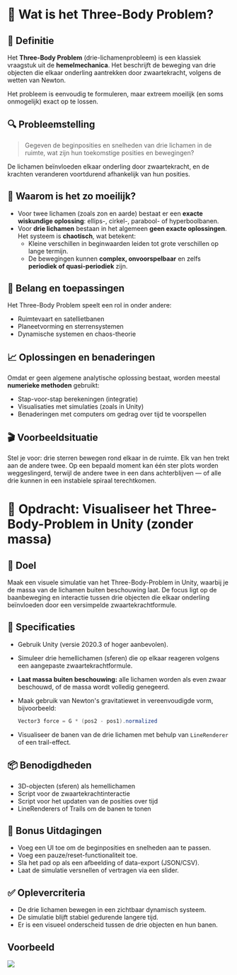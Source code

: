 # 🌌 Wat is het Three-Body Problem?

## 📖 Definitie

Het **Three-Body Problem** (drie-lichamenprobleem) is een klassiek vraagstuk uit de **hemelmechanica**. Het beschrijft de beweging van drie objecten die elkaar onderling aantrekken door zwaartekracht, volgens de wetten van Newton.

Het probleem is eenvoudig te formuleren, maar extreem moeilijk (en soms onmogelijk) exact op te lossen.

## 🔍 Probleemstelling

> Gegeven de beginposities en snelheden van drie lichamen in de ruimte, wat zijn hun toekomstige posities en bewegingen?

De lichamen beïnvloeden elkaar onderling door zwaartekracht, en de krachten veranderen voortdurend afhankelijk van hun posities.

## 🧮 Waarom is het zo moeilijk?

- Voor twee lichamen (zoals zon en aarde) bestaat er een **exacte wiskundige oplossing**: ellips-, cirkel-, parabool- of hyperboolbanen.
- Voor **drie lichamen** bestaan in het algemeen **geen exacte oplossingen**. Het systeem is **chaotisch**, wat betekent:
  - Kleine verschillen in beginwaarden leiden tot grote verschillen op lange termijn.
  - De bewegingen kunnen **complex, onvoorspelbaar** en zelfs **periodiek of quasi-periodiek** zijn.

## 🌠 Belang en toepassingen

Het Three-Body Problem speelt een rol in onder andere:
- Ruimtevaart en satellietbanen
- Planeetvorming en sterrensystemen
- Dynamische systemen en chaos-theorie

## 📈 Oplossingen en benaderingen

Omdat er geen algemene analytische oplossing bestaat, worden meestal **numerieke methoden** gebruikt:
- Stap-voor-stap berekeningen (integratie)
- Visualisaties met simulaties (zoals in Unity)
- Benaderingen met computers om gedrag over tijd te voorspellen

## 🎬 Voorbeeldsituatie

Stel je voor: drie sterren bewegen rond elkaar in de ruimte. Elk van hen trekt aan de andere twee. Op een bepaald moment kan één ster plots worden weggeslingerd, terwijl de andere twee in een dans achterblijven — of alle drie kunnen in een instabiele spiraal terechtkomen.


# 🧠 Opdracht: Visualiseer het Three-Body-Problem in Unity (zonder massa)

## 🎯 Doel
Maak een visuele simulatie van het Three-Body-Problem in Unity, waarbij je de massa van de lichamen buiten beschouwing laat. De focus ligt op de baanbeweging en interactie tussen drie objecten die elkaar onderling beïnvloeden door een versimpelde zwaartekrachtformule.

## 📌 Specificaties

- Gebruik Unity (versie 2020.3 of hoger aanbevolen).
- Simuleer drie hemellichamen (sferen) die op elkaar reageren volgens een aangepaste zwaartekrachtformule.
- **Laat massa buiten beschouwing:** alle lichamen worden als even zwaar beschouwd, of de massa wordt volledig genegeerd.
- Maak gebruik van Newton's gravitatiewet in vereenvoudigde vorm, bijvoorbeeld:

  ```csharp
  Vector3 force = G * (pos2 - pos1).normalized
  ```

- Visualiseer de banen van de drie lichamen met behulp van `LineRenderer` of een trail-effect.

## 📦 Benodigdheden

- 3D-objecten (sferen) als hemellichamen
- Script voor de zwaartekrachtinteractie
- Script voor het updaten van de posities over tijd
- LineRenderers of Trails om de banen te tonen

## 🚀 Bonus Uitdagingen

- Voeg een UI toe om de beginposities en snelheden aan te passen.
- Voeg een pauze/reset-functionaliteit toe.
- Sla het pad op als een afbeelding of data-export (JSON/CSV).
- Laat de simulatie versnellen of vertragen via een slider.

## ✅ Oplevercriteria

- De drie lichamen bewegen in een zichtbaar dynamisch systeem.
- De simulatie blijft stabiel gedurende langere tijd.
- Er is een visueel onderscheid tussen de drie objecten en hun banen.

## Voorbeeld

<img src="images/threebodyproblem.gif">